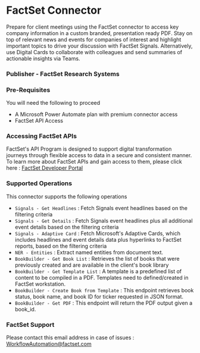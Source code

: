 # FactSet Connector

Prepare for client meetings using the FactSet connector to access key company information in a custom branded, presentation ready PDF. Stay on top of relevant news and events for companies of interest and highlight important topics to drive your discussion with FactSet Signals. Alternatively, use Digital Cards to collaborate with colleagues and send summaries of actionable insights via Teams.

### Publisher - FactSet Research Systems

### Pre-Requisites

You will need the following to proceed

* A Microsoft Power Automate plan with premium connector access
* FactSet API Access

### Accessing FactSet APIs

FactSet's API Program is designed to support digital transformation journeys through flexible access to data in a secure and consistent manner. To learn more about FactSet APIs and gain access to them, please click here : [FactSet Developer Portal](https://developer.factset.com/learn/getting-started)

### Supported Operations

This connector supports the following operations

* `Signals - Get Headlines` : Fetch Signals event headlines based on the filtering criteria
* `Signals - Get Details` : Fetch Signals event headlines plus all additional event details based on the filtering criteria
* `Signals - Adaptive Card` : Fetch Microsoft's Adaptive Cards, which includes headlines and event details data plus hyperlinks to FactSet reports, based on the filtering criteria
* `NER - Entities` : Extract named entities from document text.
* `BookBuilder - Get Book List` : Retrieves the list of books that were previously created and are available in the client's book library
* `BookBuilder - Get Template List` : A template is a predefined list of content to be compiled in a PDF. Templates need to defined/created in FactSet workstation.
* `BookBuilder - Create Book from Template` : This endpoint retrieves book status, book name, and book ID for ticker requested in JSON format.
* `BookBuilder - Get PDF` : This endpoint will return the PDF output given a book_id.

### FactSet Support

Please contact this email address in case of issues : WorkflowAutomation@factset.com